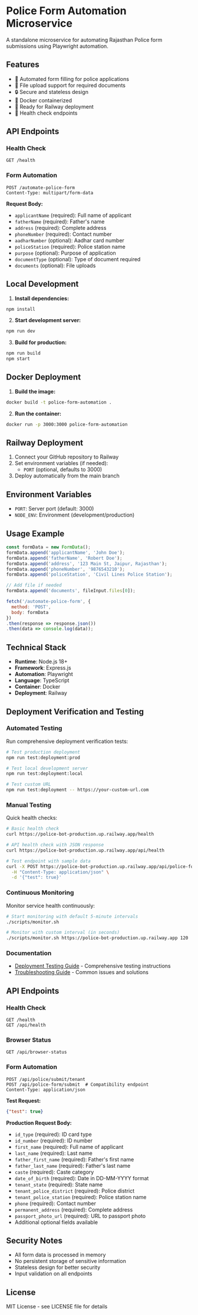 # Police Form Automation Microservice

A standalone microservice for automating Rajasthan Police form submissions using Playwright automation.

## Features

- 🤖 Automated form filling for police applications
- 📁 File upload support for required documents
- 🔒 Secure and stateless design
- 🐳 Docker containerized
- 🚀 Ready for Railway deployment
- 💾 Health check endpoints

## API Endpoints

### Health Check
```http
GET /health
```

### Form Automation
```http
POST /automate-police-form
Content-Type: multipart/form-data
```

**Request Body:**
- `applicantName` (required): Full name of applicant
- `fatherName` (required): Father's name
- `address` (required): Complete address
- `phoneNumber` (required): Contact number
- `aadharNumber` (optional): Aadhar card number
- `policeStation` (required): Police station name
- `purpose` (optional): Purpose of application
- `documentType` (optional): Type of document required
- `documents` (optional): File uploads

## Local Development

1. **Install dependencies:**
```bash
npm install
```

2. **Start development server:**
```bash
npm run dev
```

3. **Build for production:**
```bash
npm run build
npm start
```

## Docker Deployment

1. **Build the image:**
```bash
docker build -t police-form-automation .
```

2. **Run the container:**
```bash
docker run -p 3000:3000 police-form-automation
```

## Railway Deployment

1. Connect your GitHub repository to Railway
2. Set environment variables (if needed):
   - `PORT` (optional, defaults to 3000)
3. Deploy automatically from the main branch

## Environment Variables

- `PORT`: Server port (default: 3000)
- `NODE_ENV`: Environment (development/production)

## Usage Example

```javascript
const formData = new FormData();
formData.append('applicantName', 'John Doe');
formData.append('fatherName', 'Robert Doe');
formData.append('address', '123 Main St, Jaipur, Rajasthan');
formData.append('phoneNumber', '9876543210');
formData.append('policeStation', 'Civil Lines Police Station');

// Add file if needed
formData.append('documents', fileInput.files[0]);

fetch('/automate-police-form', {
  method: 'POST',
  body: formData
})
.then(response => response.json())
.then(data => console.log(data));
```

## Technical Stack

- **Runtime**: Node.js 18+
- **Framework**: Express.js
- **Automation**: Playwright
- **Language**: TypeScript
- **Container**: Docker
- **Deployment**: Railway

## Deployment Verification and Testing

### Automated Testing

Run comprehensive deployment verification tests:

```bash
# Test production deployment
npm run test:deployment:prod

# Test local development server
npm run test:deployment:local

# Test custom URL
npm run test:deployment -- https://your-custom-url.com
```

### Manual Testing

Quick health checks:

```bash
# Basic health check
curl https://police-bot-production.up.railway.app/health

# API health check with JSON response
curl https://police-bot-production.up.railway.app/api/health

# Test endpoint with sample data
curl -X POST https://police-bot-production.up.railway.app/api/police-form/submit \
  -H "Content-Type: application/json" \
  -d '{"test": true}'
```

### Continuous Monitoring

Monitor service health continuously:

```bash
# Start monitoring with default 5-minute intervals
./scripts/monitor.sh

# Monitor with custom interval (in seconds)
./scripts/monitor.sh https://police-bot-production.up.railway.app 120
```

### Documentation

- [Deployment Testing Guide](docs/deployment-testing.md) - Comprehensive testing instructions
- [Troubleshooting Guide](docs/deployment-testing.md#troubleshooting) - Common issues and solutions

## API Endpoints

### Health Check
```http
GET /health
GET /api/health
```

### Browser Status
```http
GET /api/browser-status
```

### Form Automation
```http
POST /api/police/submit/tenant
POST /api/police-form/submit  # Compatibility endpoint
Content-Type: application/json
```

**Test Request:**
```json
{"test": true}
```

**Production Request Body:**
- `id_type` (required): ID card type
- `id_number` (required): ID number
- `first_name` (required): Full name of applicant
- `last_name` (required): Last name
- `father_first_name` (required): Father's first name
- `father_last_name` (required): Father's last name
- `caste` (required): Caste category
- `date_of_birth` (required): Date in DD-MM-YYYY format
- `tenant_state` (required): State name
- `tenant_police_district` (required): Police district
- `tenant_police_station` (required): Police station name
- `phone` (required): Contact number
- `permanent_address` (required): Complete address
- `passport_photo_url` (required): URL to passport photo
- Additional optional fields available

## Security Notes

- All form data is processed in memory
- No persistent storage of sensitive information
- Stateless design for better security
- Input validation on all endpoints

## License

MIT License - see LICENSE file for details
